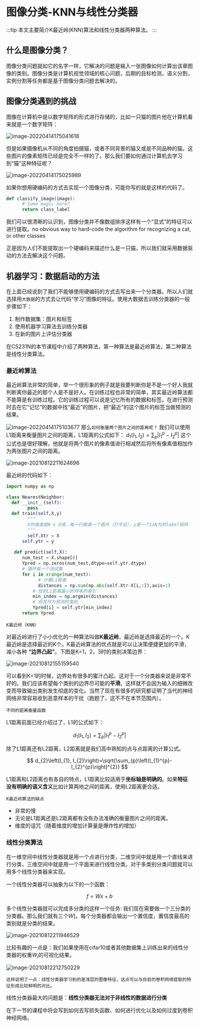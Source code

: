 # 图像分类-KNN与线性分类器

:::tip
本文主要简介K最近岭(KNN)算法和线性分类器两种算法。
:::

## 什么是图像分类？

图像分类问题就如它的名字一样，它解决的问题是输入一张图像如何计算出该章图像的类别。图像分类是计算机视觉领域的核心问题，后期的目标检测，语义分割，实例分割等任务都是基于图像分类问题去解决的。

## 图像分类遇到的挑战

图像在计算机中是以数字矩阵的形式进行存储的，比如一只猫的图片他在计算机看来就是一个数字矩阵：

![image-20220414175041618](images/image-20220414175041618.png)

但是如果摄像机从不同的角度拍摄猫，或者不同背景的猫又或是不同品种的猫。这些图片的像素矩阵已经是完全不一样的了。那么我们要如何通过计算机去学习到“猫”这种特征呢？

![image-20220414175025989](images/image-20220414175025989.png)

如果你想用硬编码的方式去实现一个图像分类，可能你写的就是这样的代码了。

```python
def classify_image(image):
	  # Some magic here?
	  return class_label
```

我们可以很清晰的认识到，图像分类并不像数组排序这样有一个“显式”的特征可以进行提取。no obvious way to hard-code the algorithm for recognizing a cat, or other classes

正是因为人们不能提取出一个硬编码来描述什么是一只猫，所以我们就采用数据驱动的方法去解决这个问题。

## 机器学习：数据启动的方法

在上面已经说到了我们不能够使用硬编码的方式去写出来一个分类器。所以人们就选择用`大数据`的方式去让代码“学习”图像的特征。使用大数据去训练分类器的一般步骤如下：

1. 制作数据集：图片和标签
2. 使用机器学习算法去训练分类器
3. 在新的图片上评估分类器

在CS231N的本节课程中介绍了两种算法，第一种算法是最近岭算法，第二种算法是线性分类算法。

### 最近岭算法

最近岭算法非常的简单，举一个很形象的例子就是我要判断你是不是一个好人我就判断离你最近的那个人是不是好人。在训练过程也非常的简单，其实最近岭算法都不能算是有训练过程。它的训练过程可以说是记忆所有的数据和标签。在进行预测时去在它“记忆”的数据中找“最近”的图片，把“最近”的这个图片的标签当做预测的结果。

![image-20220414175103677](images/image-20220414175103677.png)
那么`如何衡量两个图片之间的距离呢？` 我们可以使用L1距离来衡量图片之间的距离，L1距离的公式如下：
$d_{1}\left(I_{1}, I_{2}\right)=\sum_{p}\left|I_{1}^{p}-I_{2}^{p}\right|$
这个公式也是很好理解，他就是将两个图片的像素值进行相减然后将所有像素值相加作为两张图片之间的距离。

![image-20210812211624696](images/20210812211625image-20210812211624696.png)

最近岭的代码如下：

```python
import numpy as np

class NearestNeighbor:
  def __init__(self):
    	pass
  def train(self,X,y)
  		"""
  		X的维度是N x D维，每一行都是一个图片（打平后），y是一个1xN为的label矩阵
  		"""
	    self.Xtr = X
  	  self.ytr = y
    
   def predict(self,X):
      num_test = X.shape[0] 
      Ypred = np.zeros(num_test,dtype=self.ytr.dtype)
      # 循环每一个测试集
      for i in xrange(num_test):
        	# 计算L1距离
        	distances = np.sum(np.abs(self.Xtr-X[i,:]),axis=1)
          # 找到L1距离最小的样本的索引
          min_index = np.argmin(distances)
          # 将其作为预测的类别
          Ypred[i] = self.ytr[min_index]
      return Ypred
```

`K最近岭（KNN）`

对最近岭进行了小小优化的一种算法叫做**K最近岭**，最近岭是选择最近的一个。K最近岭是选择最近的K个。K最近岭算法的优点就是可以让决策便捷更加的平滑，减小各种 **“边界凸起”**。下图是K=1，2，3时的类别决策边界：

![image-20210812155159540](images/20210812222611image-20210812155159540.png)

可以看到K=1的时候，边界处有很多的蜜汁凸起。这对于一个分类器来说是非常不好的。我们应该希望每个类别的边界尽可能的**平滑**。这样就不会因为输入的细微改变而导致输出类别发生彻底的变化。当然了现在有很多的研究都证明了当代的神经网络非常容易收到恶意样本的干扰（跑题了，这不不在本节范围内）。

`不同的距离衡量函数`

L1距离前面已经介绍过了，L1的公式如下：

$$
d_{1}\left(I_{1}, I_{2}\right)=\sum_{p}\left|I_{1}^{p}-I_{2}^{p}\right|
$$

除了L1距离还有L2距离，L2距离就是我们高中熟知的点与点距离的计算公式。

$$
d_{2}\left(I_{1}, I_{2}\right)=\sqrt{\sum_{p}\left(I_{1}^{p}-I_{2}^{p}\right)^{2}}
$$

L1距离和L2距离也有各自的特点，L1距离比较适用于**坐标轴是明确的**。如果**特征没有明确的语义含义**比如计算两地之间的距离，使用L2距离更合适。

`K最近岭算法的缺点`

- 非常的慢
- 无论是L1距离还是L2距离都有没有办法准确的衡量图片之间的距离。
- 维度的诅咒（随着维度的增加计算量是爆炸性的增加）

### 线性分类算法

在一维空间中线性分类器就是用一个点进行分类，二维空间中就是用一个直线来进行分类，三维空间中就是用一个平面来进行线性分类。对于多类别分类问题就可以用多个线性分类器来实现。

一个线性分类器可以抽象为以下的一个函数：

$$
f = Wx+b
$$

多个线性分类器就可以完成多分类的这样一个任务: 我们现在需要做一个三分类的分类器。那么我们就有三个$W$]。每个分类器都会输出一个置信度，置信度最高的类别就是分类的结果。

![image-20210812211946529](images/20210812222726image-20210812211946529.png)

比较有趣的一点是：我们如果使用在cifar10或者其他数据集上训练出来的线性分类器的权重$W_i$的可视化结果。

![image-20210812212750229](images/20210812212751image-20210812212750229.png)

`这样说明了一点：线性分类器学习到的是浅层的图像特征，这点可以与目前的卷积网络提取的特征形成比较鲜明的对比。`

线性分类器最大的问题是：**线性分类器无法对于非线性的数据进行分类**

在下一节的课程中将会写到如何去写损失函数、如何进行优化以及如何过度到卷积神经网络。



